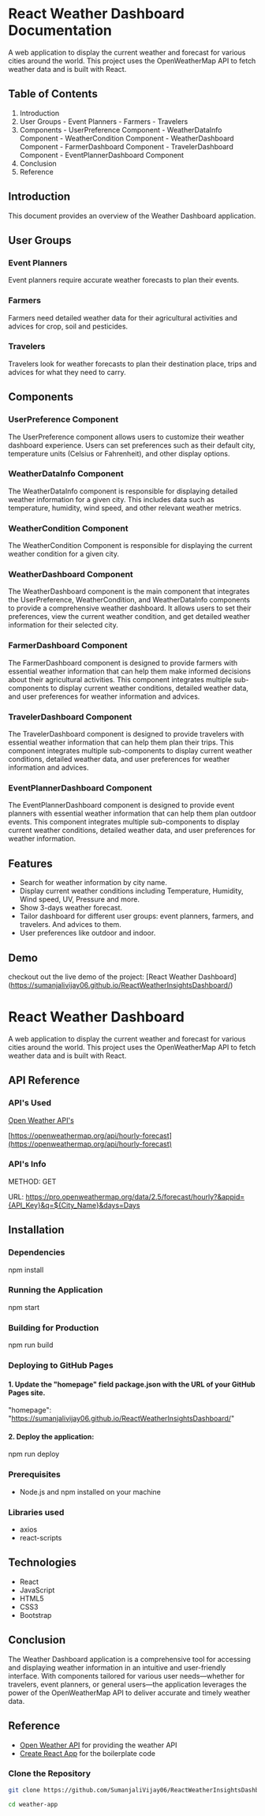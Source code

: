 
# React Weather Dashboard Documentation

A web application to display the current weather and forecast for various cities around the world. This project uses the OpenWeatherMap API to fetch weather data and is built with React.

## Table of Contents

  1. Introduction
  2. User Groups
    - Event Planners
    - Farmers
    - Travelers
  3. Components
    - UserPreference Component
    - WeatherDataInfo Component
    - WeatherCondition Component
    - WeatherDashboard Component
    - FarmerDashboard Component
    - TravelerDashboard Component
    - EventPlannerDashboard Component
  4. Conclusion
  5. Reference

## Introduction
This document provides an overview of the Weather Dashboard application.

## User Groups

### Event Planners 
Event planners require accurate weather forecasts to plan their events.

### Farmers
Farmers need detailed weather data for their agricultural activities and advices for crop, soil and pesticides.

### Travelers 
Travelers look for weather forecasts to plan their destination place, trips and advices for what they need to carry.

## Components

### UserPreference Component
The UserPreference component allows users to customize their weather dashboard experience. Users can set preferences such as their default city, temperature units (Celsius or Fahrenheit), and other display options.

### WeatherDataInfo Component
The WeatherDataInfo component is responsible for displaying detailed weather information for a given city. This includes data such as temperature, humidity, wind speed, and other relevant weather metrics.

### WeatherCondition Component
The WeatherCondition Component is responsible for displaying the current weather condition for a given city.

### WeatherDashboard Component
The WeatherDashboard component is the main component that integrates the UserPreference, WeatherCondition, and WeatherDataInfo components to provide a comprehensive weather dashboard. It allows users to set their preferences, view the current weather condition, and get detailed weather information for their selected city.

### FarmerDashboard Component
The FarmerDashboard component is designed to provide farmers with essential weather information that can help them make informed decisions about their agricultural activities. This component integrates multiple sub-components to display current weather conditions, detailed weather data, and user preferences for weather information and advices.

### TravelerDashboard Component
The TravelerDashboard component is designed to provide travelers with essential weather information that can help them plan their trips. This component integrates multiple sub-components to display current weather conditions, detailed weather data, and user preferences for weather information and advices.

### EventPlannerDashboard Component
The EventPlannerDashboard component is designed to provide event planners with essential weather information that can help them plan outdoor events. This component integrates multiple sub-components to display current weather conditions, detailed weather data, and user preferences for weather information.


## Features

- Search for weather information by city name.
- Display current weather conditions including Temperature, Humidity, Wind speed, UV, Pressure and more.
- Show 3-days weather forecast.
- Tailor dashboard for different user groups: event planners, farmers, and travelers. And advices to them.
- User preferences like outdoor and indoor.

## Demo
checkout out the live demo of the project: [React Weather Dashboard] (https://sumanjalivijay06.github.io/ReactWeatherInsightsDashboard/)

# React Weather Dashboard

A web application to display the current weather and forecast for various cities around the world. This project uses the OpenWeatherMap API to fetch weather data and is built with React.

## API Reference

### API's Used
   [Open Weather API's](https://openweathermap.org/)

   [https://openweathermap.org/api/hourly-forecast](https://openweathermap.org/api/hourly-forecast)


### API's Info 
METHOD: GET

URL:
 https://pro.openweathermap.org/data/2.5/forecast/hourly?&appid={API_Key}&q=${City_Name}&days=Days

## Installation

### Dependencies
npm install

### Running the Application
npm start

### Building for Production
npm run build

### Deploying to GitHub Pages

#### 1. Update the "homepage" field package.json with the URL of your GitHub Pages site.
"homepage": "https://sumanjalivijay06.github.io/ReactWeatherInsightsDashboard/"

#### 2. Deploy the application:
npm run deploy

### Prerequisites

- Node.js and npm installed on your machine

### Libraries used
- axios
- react-scripts

## Technologies
  - React
  - JavaScript
  - HTML5
  - CSS3
  - Bootstrap

## Conclusion
The Weather Dashboard application is a comprehensive tool for accessing and displaying weather information in an intuitive and user-friendly interface. With components tailored for various user needs—whether for travelers, event planners, or general users—the application leverages the power of the OpenWeatherMap API to deliver accurate and timely weather data.

## Reference

 - [Open Weather API](https://openweathermap.org/) for providing the weather API
 - [Create React App](https://create-react-app.dev) for the boilerplate code

### Clone the Repository

```bash
git clone https://github.com/SumanjaliVijay06/ReactWeatherInsightsDashboard

cd weather-app

